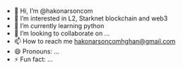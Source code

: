 - 👋 Hi, I’m @hakonarsoncom
- 👀 I’m interested in L2, Starknet blockchain and web3
- 🌱 I’m currently learning python
- 💞️ I’m looking to collaborate on ...
- 📫 How to reach me hakonarsoncomhghan@gmail.com
- 😄 Pronouns: ...
- ⚡ Fun fact: ...

<!---
hakonarsoncom/hakonarsoncom is a ✨ special ✨ repository because its `README.md` (this file) appears on your GitHub profile.
You can click the Preview link to take a look at your changes.
--->
